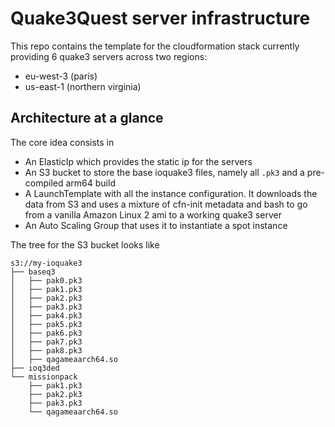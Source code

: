 # Quake3Quest server infrastructure

This repo contains the template for the cloudformation stack currently providing 6 quake3 servers across two regions:

- eu-west-3 (paris)
- us-east-1 (northern virginia)


## Architecture at a glance

The core idea consists in

- An ElasticIp which provides the static ip for the servers
- An S3 bucket to store the base ioquake3 files, namely all `.pk3` and a pre-compiled arm64 build
- A LaunchTemplate with all the instance configuration. It downloads the data from S3 and uses a mixture of cfn-init metadata and bash to go from a vanilla Amazon Linux 2 ami to a working quake3 server
- An Auto Scaling Group that uses it to instantiate a spot instance


The tree for the S3 bucket looks like

```
s3://my-ioquake3
├── baseq3
│   ├── pak0.pk3
│   ├── pak1.pk3
│   ├── pak2.pk3
│   ├── pak3.pk3
│   ├── pak4.pk3
│   ├── pak5.pk3
│   ├── pak6.pk3
│   ├── pak7.pk3
│   ├── pak8.pk3
│   ├── qagameaarch64.so
├── ioq3ded
└── missionpack
    ├── pak1.pk3
    ├── pak2.pk3
    ├── pak3.pk3
    └── qagameaarch64.so
```
